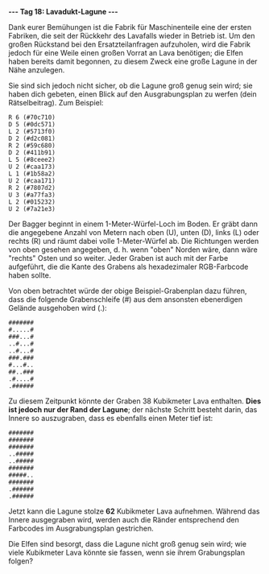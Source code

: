 **--- Tag 18: Lavadukt-Lagune ---**

Dank eurer Bemühungen ist die Fabrik für Maschinenteile eine der ersten Fabriken, die seit der Rückkehr des Lavafalls wieder in Betrieb ist. Um den großen
Rückstand bei den Ersatzteilanfragen aufzuholen, wird die Fabrik jedoch für eine Weile einen großen Vorrat an Lava benötigen; die Elfen haben bereits damit
begonnen, zu diesem Zweck eine große Lagune in der Nähe anzulegen.

Sie sind sich jedoch nicht sicher, ob die Lagune groß genug sein wird; sie haben dich gebeten, einen Blick auf den Ausgrabungsplan zu werfen (dein
Rätselbeitrag). Zum Beispiel:

```
R 6 (#70c710)
D 5 (#0dc571)
L 2 (#5713f0)
D 2 (#d2c081)
R 2 (#59c680)
D 2 (#411b91)
L 5 (#8ceee2)
U 2 (#caa173)
L 1 (#1b58a2)
U 2 (#caa171)
R 2 (#7807d2)
U 3 (#a77fa3)
L 2 (#015232)
U 2 (#7a21e3)
```

Der Bagger beginnt in einem 1-Meter-Würfel-Loch im Boden. Er gräbt dann die angegebene Anzahl von Metern nach oben (U), unten (D), links (L) oder rechts (R) und
räumt dabei volle 1-Meter-Würfel ab. Die Richtungen werden von oben gesehen angegeben, d. h. wenn "oben" Norden wäre, dann wäre "rechts" Osten und so weiter.
Jeder Graben ist auch mit der Farbe aufgeführt, die die Kante des Grabens als hexadezimaler RGB-Farbcode haben sollte.

Von oben betrachtet würde der obige Beispiel-Grabenplan dazu führen, dass die folgende Grabenschleife (#) aus dem ansonsten ebenerdigen Gelände ausgehoben
wird (.):

```
#######
#.....#
###...#
..#...#
..#...#
###.###
#...#..
##..###
.#....#
.######
```

Zu diesem Zeitpunkt könnte der Graben 38 Kubikmeter Lava enthalten. **Dies ist jedoch nur der Rand der Lagune**; der nächste Schritt besteht darin, das Innere
so auszugraben, dass es ebenfalls einen Meter tief ist:

```
#######
#######
#######
..#####
..#####
#######
#####..
#######
.######
.######
```

Jetzt kann die Lagune stolze **62** Kubikmeter Lava aufnehmen. Während das Innere ausgegraben wird, werden auch die Ränder entsprechend den Farbcodes im
Ausgrabungsplan gestrichen.

Die Elfen sind besorgt, dass die Lagune nicht groß genug sein wird; wie viele Kubikmeter Lava könnte sie fassen, wenn sie ihrem Grabungsplan folgen?